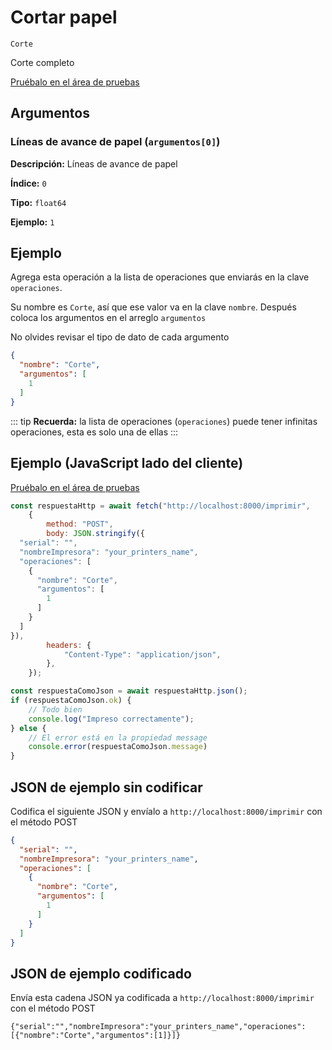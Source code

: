 # Cortar papel

`Corte`

Corte completo


[Pruébalo en el área de pruebas](../playground.md?operacion=Corte)

## Argumentos
### Líneas de avance de papel (`argumentos[0]`)



**Descripción:** Líneas de avance de papel

**Índice:** `0`

**Tipo:** `float64`

**Ejemplo:** `1`

## Ejemplo

Agrega esta operación a la lista de operaciones que enviarás en la clave `operaciones`.

Su nombre es `Corte`, así que ese valor va en la clave `nombre`. Después coloca los argumentos en el arreglo `argumentos`

No olvides revisar el tipo de dato de cada argumento


```json
{
  "nombre": "Corte",
  "argumentos": [
    1
  ]
}
```



::: tip
**Recuerda:** la lista de operaciones (`operaciones`) puede tener infinitas operaciones, esta es solo una de ellas
:::

## Ejemplo (JavaScript lado del cliente)

[Pruébalo en el área de pruebas](../playground.md?operacion=Corte)
```js
const respuestaHttp = await fetch("http://localhost:8000/imprimir",
    {
        method: "POST",
        body: JSON.stringify({
  "serial": "",
  "nombreImpresora": "your_printers_name",
  "operaciones": [
    {
      "nombre": "Corte",
      "argumentos": [
        1
      ]
    }
  ]
}),
        headers: {
            "Content-Type": "application/json",
        },
    });

const respuestaComoJson = await respuestaHttp.json();
if (respuestaComoJson.ok) {
    // Todo bien
    console.log("Impreso correctamente");
} else {
    // El error está en la propiedad message
    console.error(respuestaComoJson.message)
}
```

## JSON de ejemplo sin codificar

Codifica el siguiente JSON y envíalo a `http://localhost:8000/imprimir` con el método POST

```json
{
  "serial": "",
  "nombreImpresora": "your_printers_name",
  "operaciones": [
    {
      "nombre": "Corte",
      "argumentos": [
        1
      ]
    }
  ]
}
```

## JSON de ejemplo codificado

Envía esta cadena JSON ya codificada a `http://localhost:8000/imprimir` con el método POST

```
{"serial":"","nombreImpresora":"your_printers_name","operaciones":[{"nombre":"Corte","argumentos":[1]}]}
```
